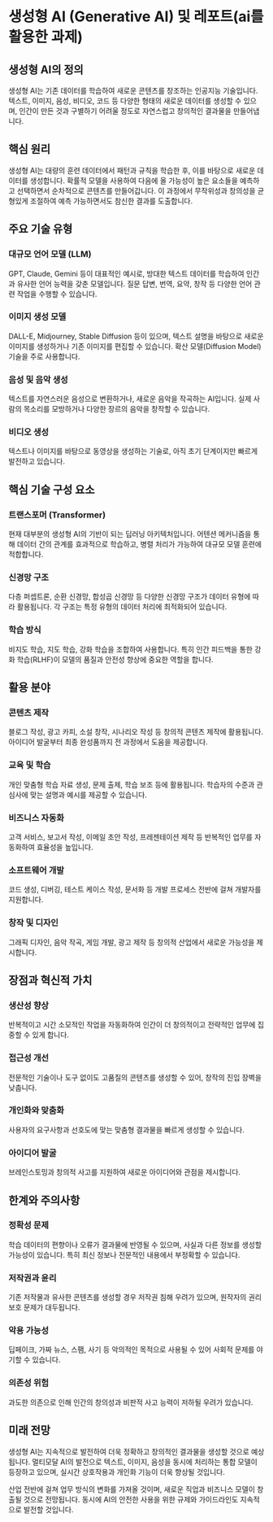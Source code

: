 # 생성형 AI (Generative AI) 및 레포트(ai를 활용한 과제)

## 생성형 AI의 정의
생성형 AI는 기존 데이터를 학습하여 새로운 콘텐츠를 창조하는 인공지능 기술입니다. 텍스트, 이미지, 음성, 비디오, 코드 등 다양한 형태의 새로운 데이터를 생성할 수 있으며, 인간이 만든 것과 구별하기 어려울 정도로 자연스럽고 창의적인 결과물을 만들어냅니다.

## 핵심 원리
생성형 AI는 대량의 훈련 데이터에서 패턴과 규칙을 학습한 후, 이를 바탕으로 새로운 데이터를 생성합니다. 확률적 모델을 사용하여 다음에 올 가능성이 높은 요소들을 예측하고 선택하면서 순차적으로 콘텐츠를 만들어갑니다. 이 과정에서 무작위성과 창의성을 균형있게 조절하여 예측 가능하면서도 참신한 결과를 도출합니다.

## 주요 기술 유형

### 대규모 언어 모델 (LLM)
GPT, Claude, Gemini 등이 대표적인 예시로, 방대한 텍스트 데이터를 학습하여 인간과 유사한 언어 능력을 갖춘 모델입니다. 질문 답변, 번역, 요약, 창작 등 다양한 언어 관련 작업을 수행할 수 있습니다.

### 이미지 생성 모델
DALL-E, Midjourney, Stable Diffusion 등이 있으며, 텍스트 설명을 바탕으로 새로운 이미지를 생성하거나 기존 이미지를 편집할 수 있습니다. 확산 모델(Diffusion Model) 기술을 주로 사용합니다.

### 음성 및 음악 생성
텍스트를 자연스러운 음성으로 변환하거나, 새로운 음악을 작곡하는 AI입니다. 실제 사람의 목소리를 모방하거나 다양한 장르의 음악을 창작할 수 있습니다.

### 비디오 생성
텍스트나 이미지를 바탕으로 동영상을 생성하는 기술로, 아직 초기 단계이지만 빠르게 발전하고 있습니다.

## 핵심 기술 구성 요소

### 트랜스포머 (Transformer)
현재 대부분의 생성형 AI의 기반이 되는 딥러닝 아키텍처입니다. 어텐션 메커니즘을 통해 데이터 간의 관계를 효과적으로 학습하고, 병렬 처리가 가능하여 대규모 모델 훈련에 적합합니다.

### 신경망 구조
다층 퍼셉트론, 순환 신경망, 합성곱 신경망 등 다양한 신경망 구조가 데이터 유형에 따라 활용됩니다. 각 구조는 특정 유형의 데이터 처리에 최적화되어 있습니다.

### 학습 방식
비지도 학습, 지도 학습, 강화 학습을 조합하여 사용합니다. 특히 인간 피드백을 통한 강화 학습(RLHF)이 모델의 품질과 안전성 향상에 중요한 역할을 합니다.

## 활용 분야

### 콘텐츠 제작
블로그 작성, 광고 카피, 소설 창작, 시나리오 작성 등 창의적 콘텐츠 제작에 활용됩니다. 아이디어 발굴부터 최종 완성품까지 전 과정에서 도움을 제공합니다.

### 교육 및 학습
개인 맞춤형 학습 자료 생성, 문제 출제, 학습 보조 등에 활용됩니다. 학습자의 수준과 관심사에 맞는 설명과 예시를 제공할 수 있습니다.

### 비즈니스 자동화
고객 서비스, 보고서 작성, 이메일 초안 작성, 프레젠테이션 제작 등 반복적인 업무를 자동화하여 효율성을 높입니다.

### 소프트웨어 개발
코드 생성, 디버깅, 테스트 케이스 작성, 문서화 등 개발 프로세스 전반에 걸쳐 개발자를 지원합니다.

### 창작 및 디자인
그래픽 디자인, 음악 작곡, 게임 개발, 광고 제작 등 창의적 산업에서 새로운 가능성을 제시합니다.

## 장점과 혁신적 가치

### 생산성 향상
반복적이고 시간 소모적인 작업을 자동화하여 인간이 더 창의적이고 전략적인 업무에 집중할 수 있게 합니다.

### 접근성 개선
전문적인 기술이나 도구 없이도 고품질의 콘텐츠를 생성할 수 있어, 창작의 진입 장벽을 낮춥니다.

### 개인화와 맞춤화
사용자의 요구사항과 선호도에 맞는 맞춤형 결과물을 빠르게 생성할 수 있습니다.

### 아이디어 발굴
브레인스토밍과 창의적 사고를 지원하여 새로운 아이디어와 관점을 제시합니다.

## 한계와 주의사항

### 정확성 문제
학습 데이터의 편향이나 오류가 결과물에 반영될 수 있으며, 사실과 다른 정보를 생성할 가능성이 있습니다. 특히 최신 정보나 전문적인 내용에서 부정확할 수 있습니다.

### 저작권과 윤리
기존 저작물과 유사한 콘텐츠를 생성할 경우 저작권 침해 우려가 있으며, 원작자의 권리 보호 문제가 대두됩니다.

### 악용 가능성
딥페이크, 가짜 뉴스, 스팸, 사기 등 악의적인 목적으로 사용될 수 있어 사회적 문제를 야기할 수 있습니다.

### 의존성 위험
과도한 의존으로 인해 인간의 창의성과 비판적 사고 능력이 저하될 우려가 있습니다.

## 미래 전망
생성형 AI는 지속적으로 발전하여 더욱 정확하고 창의적인 결과물을 생성할 것으로 예상됩니다. 멀티모달 AI의 발전으로 텍스트, 이미지, 음성을 동시에 처리하는 통합 모델이 등장하고 있으며, 실시간 상호작용과 개인화 기능이 더욱 향상될 것입니다.

산업 전반에 걸쳐 업무 방식의 변화를 가져올 것이며, 새로운 직업과 비즈니스 모델이 창출될 것으로 전망됩니다. 동시에 AI의 안전한 사용을 위한 규제와 가이드라인도 지속적으로 발전할 것입니다.
